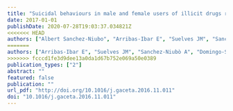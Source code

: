 ```yaml
---
title: "Suicidal behaviours in male and female users of illicit drugs recruited in drug treatment facilities."
date: 2017-01-01
publishDate: 2020-07-28T19:03:37.034821Z
<<<<<<< HEAD
authors: ["Albert Sanchez-Niubo", "Arribas-Ibar E", "Suelves JM", "Sanchez-Niubò A", "Domingo-Salvany A", "T Brugal M"]
=======
authors: ["Arribas-Ibar E", "Suelves JM", "Sanchez-Niubò A", "Domingo-Salvany A", "T Brugal M"]
>>>>>>> fcccd1fe3d9dee13a0da1d67b752e069a50e0389
publication_types: ["2"]
abstract: ""
featured: false
publication: ""
url_pdf: "http://doi.org/10.1016/j.gaceta.2016.11.011"
doi: "10.1016/j.gaceta.2016.11.011"
---
```


